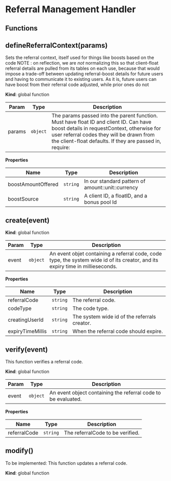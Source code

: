 # Referral Management Handler

## Functions

<a name="defineReferralContext"></a>

## defineReferralContext(params)
Sets the referral context, itself used for things like boosts based on the code
NOTE : on reflection, we are _not_ normalizing this so that client-float referral details are pulled from its tables on each
use, because that would impose a trade-off between updating referral-boost details for future users and having to communicate
it to existing users. As it is, future users can have boost from their referral code adjusted, while prior ones do not

**Kind**: global function  

| Param | Type | Description |
| --- | --- | --- |
| params | <code>object</code> | The params passed into the parent function. Must have float ID and client ID. Can have boost details in requestContext, otherwise for user referral codes they will be drawn from the client-float defaults. If they are passed in, require: |

**Properties**

| Name | Type | Description |
| --- | --- | --- |
| boostAmountOffered | <code>string</code> | In our standard pattern of amount::unit::currency |
| boostSource | <code>string</code> | A client ID, a floatID, and a bonus pool Id |

<a name="create"></a>

## create(event)
**Kind**: global function  

| Param | Type | Description |
| --- | --- | --- |
| event | <code>object</code> | An event objet containing a referral code, code type, the system wide id of its creator, and its expiry time in millieseconds. |

**Properties**

| Name | Type | Description |
| --- | --- | --- |
| referralCode | <code>string</code> | The referral code. |
| codeType | <code>string</code> | The code type. |
| creatingUserId | <code>string</code> | The system wide id of the referrals creator. |
| expiryTimeMillis | <code>string</code> | When the referral code should expire. |

<a name="verify"></a>

## verify(event)
This function verifies a referral code.

**Kind**: global function  

| Param | Type | Description |
| --- | --- | --- |
| event | <code>object</code> | An event object containing the referral code to be evaluated. |

**Properties**

| Name | Type | Description |
| --- | --- | --- |
| referralCode | <code>string</code> | The referralCode to be verified. |

<a name="modify"></a>

## modify()
To be implemented: This function updates a referral code.

**Kind**: global function  
